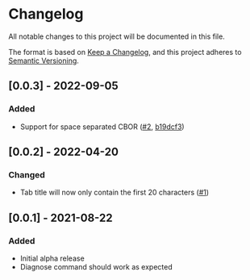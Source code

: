# Changelog

All notable changes to this project will be documented in this file.

The format is based on [Keep a Changelog](https://keepachangelog.com/en/1.0.0/), and this project adheres to [Semantic Versioning](https://semver.org/spec/v2.0.0.html).

## [0.0.3] - 2022-09-05

### Added

- Support for space separated CBOR ([#2](https://github.com/gabrielKerekes/vscode-cbor/issues/2), [b19dcf3](https://github.com/gabrielKerekes/vscode-cbor/commit/b19dcf31becbe27cd225bc8087769c441d4859ac))

## [0.0.2] - 2022-04-20

### Changed

- Tab title will now only contain the first 20 characters ([#1](https://github.com/gabrielKerekes/vscode-cbor/pull/1))

## [0.0.1] - 2021-08-22

### Added

- Initial alpha release
- Diagnose command should work as expected
